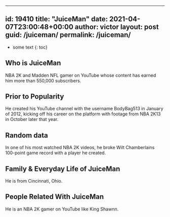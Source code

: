  ---
id: 19410
title: "JuiceMan"
date: 2021-04-07T23:00:48+00:00
author: victor
layout: post
guid: /juiceman/
permalink: /juiceman/
---

* some text
{: toc}

## Who is JuiceMan

NBA 2K and Madden NFL gamer on YouTube whose content has earned him more than 550,000 subscribers.

## Prior to Popularity

He created his YouTube channel with the username BodyBag513 in January of 2012, kicking off his career on the platform with footage from NBA 2K13 in October later that year.

## Random data

In one of his most watched NBA 2K videos, he broke Wilt Chamberlains 100-point game record with a player he created.

## Family & Everyday Life of JuiceMan

He is from Cincinnati, Ohio.

## People Related With JuiceMan

He is an NBA 2K gamer on YouTube like King Shawnn.
 